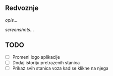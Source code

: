## Redvoznje

*opis...*

*screenshots...*

## TODO

- [ ] Promeni logo aplikacije
- [ ] Dodaj istoriju pretrazenih stanica
- [ ] Prikaz svih stanica voza kad se klikne na njega
